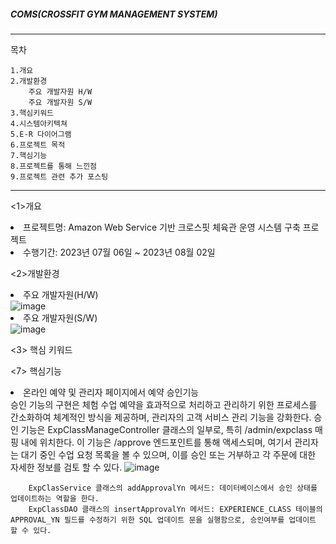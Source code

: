 ##### COMS(CROSSFIT GYM MANAGEMENT SYSTEM)
-----------------------------------------------------------------------------------------------------------------
목차	


	1.개요
	2.개발환경 
 		주요 개발자원 H/W
   		주요 개발자원 S/W	
	3.핵심키워드
	4.시스템아키텍쳐
	5.E-R 다이어그램
	6.프로젝트 목적
	7.핵심기능
	8.프로젝트를 통해 느낀점
	9.프로젝트 관련 추가 포스팅
 
-----------------------------------------------------------------------------------------------------------------

<1>개요
	<li>프로젝트명: Amazon Web Service 기반 크로스핏 체육관 운영 시스템 구축 프로젝트</li>
	<li>수행기간: 2023년 07월 06일 ~ 2023년 08월 02일</li>

 
<2>개발환경     
       <li>주요 개발자원(H/W)</li>
       ![image](https://github.com/sophiayeji/coms/assets/125880712/09e869a6-0257-431b-92d1-27145a2c2f96)
	<li>주요 개발자원(S/W)</li>
      ![image](https://github.com/sophiayeji/coms/assets/125880712/bfb756d7-e17c-4441-b97a-11121e743253)

<3> 핵심 키워드 

<7> 핵심기능  
	<li>온라인 예약 및 관리자 페이지에서 예약 승인기능</li>
            승인 기능의 구현은 체험 수업 예약을 효과적으로 처리하고 관리하기 위한 프로세스를 간소화하여 체계적인 방식을 제공하며, 관리자의 고객 서비스 관리 기능을 강화한다.
	    승인 기능은 ExpClassManageController 클래스의 일부로, 특히 /admin/expclass 매핑 내에 위치한다. 이 기능은 /approve 엔드포인트를 통해 액세스되며, 
            여기서 관리자는 대기 중인 수업 요청 목록을 볼 수 있으며, 이를 승인 또는 거부하고 각 주문에 대한 자세한 정보를 검토 할 수 있다. 
	    ![image](https://github.com/sophiayeji/coms/assets/125880712/bf4d5bcc-8f69-4a25-b577-0d5037b64922)
           
	    
	    ExpClasService 클래스의 addApprovalYn 메서드: 데이터베이스에서 승인 상태를 업데이트하는 역할을 한다.
	    ExpClassDAO 클래스의 insertApprovalYn 메서드: EXPERIENCE_CLASS 테이블의 APPROVAL_YN 필드를 수정하기 위한 SQL 업데이트 문을 실행함으로, 승인여부를 업데이트 할 수 있다. 
	   

   

